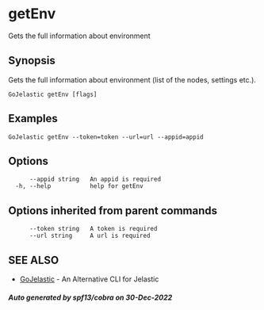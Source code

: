 #  getEnv

Gets the full information about environment

## Synopsis

Gets the full information about environment (list of the nodes, settings etc.).

```
GoJelastic getEnv [flags]
```

## Examples

```
GoJelastic getEnv --token=token --url=url --appid=appid
```

## Options

```
      --appid string   An appid is required
  -h, --help           help for getEnv
```

## Options inherited from parent commands

```
      --token string   A token is required
      --url string     A url is required
```

## SEE ALSO

* [GoJelastic](GoJelastic.md)	 - An Alternative CLI for Jelastic

##### Auto generated by spf13/cobra on 30-Dec-2022
